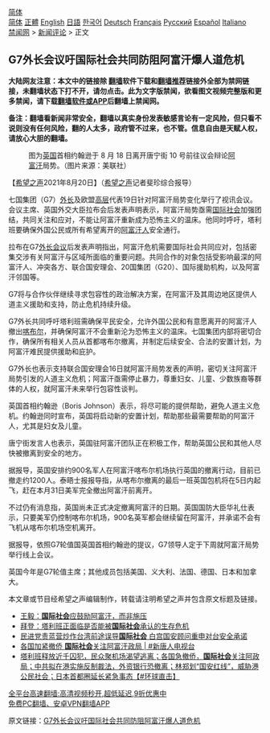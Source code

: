  <!-- 面包屑导航 --> <div class="breadcrumb"><!-- GTranslate: https://gtranslate.io/ -->  <div class="switcher notranslate">  <div class="selected">  <a href="#" onclick="return false;"> 简体</a>  </div>  <div class="option">  <a href="https://www.bannedbook.org" onclick="doGTranslate('zh-CN|zh-CN');jQuery('div.switcher div.selected a').html(jQuery(this).html());return false;" title="简体中文" class="nturl selected"> 简体</a>  <a href="https://www.bannedbook.org/zh-tw/" onclick="doGTranslate('zh-CN|zh-TW');jQuery('div.switcher div.selected a').html(jQuery(this).html());return false;" title="繁體中文" class="nturl"> 正體</a>  <a href="https://www.bannedbook.org/en/" onclick="doGTranslate('zh-CN|en');jQuery('div.switcher div.selected a').html(jQuery(this).html());return false;" title="English" class="nturl"> English</a>  <a href="https://www.bannedbook.org/ja/" onclick="doGTranslate('zh-CN|ja');jQuery('div.switcher div.selected a').html(jQuery(this).html());return false;" title="日本語" class="nturl"> 日語</a>  <a href="https://www.bannedbook.org/ko/" onclick="doGTranslate('zh-CN|ko');jQuery('div.switcher div.selected a').html(jQuery(this).html());return false;" title="한국어" class="nturl"> 한국어</a>  <a href="https://www.bannedbook.org/de/" onclick="doGTranslate('zh-CN|de');jQuery('div.switcher div.selected a').html(jQuery(this).html());return false;" title="Deutsch" class="nturl"> Deutsch</a>  <a href="https://www.bannedbook.org/fr/" onclick="doGTranslate('zh-CN|fr');jQuery('div.switcher div.selected a').html(jQuery(this).html());return false;" title="Français" class="nturl"> Français</a>  <a href="https://www.bannedbook.org/ru/" onclick="doGTranslate('zh-CN|ru');jQuery('div.switcher div.selected a').html(jQuery(this).html());return false;" title="Русский" class="nturl"> Русский</a>  <a href="https://www.bannedbook.org/es/" onclick="doGTranslate('zh-CN|es');jQuery('div.switcher div.selected a').html(jQuery(this).html());return false;" title="Español" class="nturl"> Español</a>  <a href="https://www.bannedbook.org/it/" onclick="doGTranslate('zh-CN|it');jQuery('div.switcher div.selected a').html(jQuery(this).html());return false;" title="Italiano" class="nturl"> Italiano</a>  </div>  </div>      <div class='breadcrumb-sub'><!-- Breadcrumb NavXT 6.3.0 --> <a href="https://www.bannedbook.org/" class="home">禁闻网</a> &gt; <a href="https://www.bannedbook.org/bnews/comments/" class="category">新闻评论</a> &gt; 正文</div></div><h2>G7外长会议吁国际社会共同防阻阿富汗爆人道危机</h2> <p class="notice"><b>大陆网友注意：本文中的链接除 <a href="https://github.com/bannedbook/fanqiang" >翻墙</a>软件下载和<a href="https://github.com/killgcd/justmysocks/blob/master/README.md">翻墙推荐</a>链接外全部为禁网链接，未翻墙状态下打不开，请勿点击。此为文字版禁闻，欲看图文视频完整版和更多禁闻，请下载<a href="https://github.com/bannedbook/fanqiang">翻墙软件或APP</a>后翻墙上禁闻网。</p><p>备注：翻墙看新闻非常安全，翻墙以真实身份发表敏感言论有一定风险，但只看不说则没有任何风险，翻的人太多，政府管不过来，也不管。信息自由是天赋人权，请放心大胆的翻墙。</b></p>  <div class="entry"> <figure> <p><figcaption>图为<a href="https://www.bannedbook.org/bnews/tag/%e8%8b%b1%e5%9b%bd/" class="st_tag internal_tag" rel="tag" title="标签 英国 下的日志">英国</a>首相约翰逊于 8 月 18 日离开唐宁街 10 号前往议会辩论<a href="https://www.bannedbook.org/bnews/tag/%e9%98%bf%e5%af%8c%e6%b1%97/" class="st_tag internal_tag" rel="tag" title="标签 阿富汗 下的日志">阿富汗</a>局势。（图片来源：美联社）</figcaption></figure> <p>【<span class='wp_keywordlink_affiliate'><a href="https://www.soundofhope.org" title="希望之声" target="_blank">希望之声</a></span>2021年8月20日】（<a href="https://www.bannedbook.org/bnews/tag/%e5%b8%8c%e6%9c%9b%e4%b9%8b%e5%a3%b0/" class="st_tag internal_tag" rel="tag" title="标签 希望之声 下的日志">希望之声</a>记者斐珍综合报导）</p> <p>七国集团（G7）<a href="https://www.bannedbook.org/bnews/tag/%E5%A4%96%E9%95%BF/" class="st_tag internal_tag" rel="tag" title="标签 外长 下的日志">外长</a>及欧盟<span class='wp_keywordlink_affiliate'><a href="https://www.bannedbook.org/bnews/ccpdope/" title="中共高层内幕" target="_blank">高层</a></span>代表19日针对阿富汗局势变化举行了视讯会议。会议主席、英国外交大臣拉布会后发表声明表示，阿富汗局势亟需<a href="https://www.bannedbook.org/bnews/tag/%E5%9B%BD%E9%99%85%E7%A4%BE%E4%BC%9A/" class="st_tag internal_tag" rel="tag" title="标签 国际社会 下的日志">国际社会</a>加强团结，共同关注和应对，不能让阿富汗重新成为恐怖主义的温床。他同时呼吁，塔利班要确保外国公民或所有希望离开的<a href="https://www.bannedbook.org/bnews/tag/%e9%98%bf%e5%af%8c%e6%b1%97%e4%ba%ba/" class="st_tag internal_tag" rel="tag" title="标签 阿富汗人 下的日志">阿富汗人</a>安全通行。</p> <p>拉布在G7<a href="https://www.bannedbook.org/bnews/tag/%E5%A4%96%E9%95%BF%E4%BC%9A%E8%AE%AE/" class="st_tag internal_tag" rel="tag" title="标签 外长会议 下的日志">外长会议</a>后发表声明指出，阿富汗危机需要国际社会共同应对，包括密集交涉有关阿富汗与区域所面临的重要问题。共同合作的对象包括受影响最深的阿富汗人、冲突各方、联合国安理会、20国集团（G20）、国际援助机构，以及阿富汗邻国等。</p>  <p>G7将与合作伙伴继续寻求包容性的政治解决方案，在阿富汗及其周边地区提供人道主义援助和支持，防止危机持续升级。</p> <p>G7外长共同呼吁塔利班需确保平民安全，允许外国公民和有意愿离开的阿富汗人撤出<a href="https://www.bannedbook.org/bnews/tag/%E5%96%80%E5%B8%83%E5%B0%94/" class="st_tag internal_tag" rel="tag" title="标签 喀布尔 下的日志">喀布尔</a>，并确保阿富汗不会重新沦为恐怖主义的温床。七国集团内部将密切合作，确保所有相关人员从首都喀布尔撤离，并制定后续安全、合法的安置计划，为阿富汗难民提供援助和庇护。</p> <p>G7外长也表示支持联合国安理会16日就阿富汗局势发表的声明，密切关注阿富汗局势引发的人道主义危机；阿富汗亟需停止暴力，尊重妇女、儿童、少数族裔等群体的人权，就阿富汗未来举行包容性谈判。</p>  <p>英国首相约翰逊（Boris Johnson）表示，将尽可能的提供帮助，避免人道主义危机。约翰逊同时宣布，英国将启动新的安置计划，帮助那些最需要帮助的阿富汗人，尤其是妇女及儿童。</p> <p>唐宁街发言人也表示，英国驻阿富汗团队正在积极工作，帮助英国公民和其他人尽快被撤离到安全的地方。</p> <p>据报导，英国安排约900名军人在阿富汗喀布尔机场执行英国的撤离行动，目前已撤走约1200人。泰晤士报报导指，从喀布尔撤离的最后一班英国包机将在5日内起飞，赶在本月31日美军完全撤出阿富汗前离开。</p>  <p>不过仍有消息指，英国尚未正式决定撤离阿富汗的日期。英国国防大臣华礼仕表示，只要美军仍控制喀布尔机场，900名英军都会继续留在阿富汗，并承诺不会有飞机从喀布尔机场空机离开。</p> <p>据报导，依照G7轮值国英国首相约翰逊的提议，G7领导人定于下周就阿富汗局势举行线上会议。</p> <p>英国今年是G7轮值主席；其他成员包括美国、义大利、法国、德国、日本和加拿大。</p>  <p>本文章或节目经希望之声编辑制作，转载请注明希望之声并包含原文标题及链接。 </p> <ul class='op-related-articles' title='相关阅读'> <li><a href='https://www.bannedbook.org/bnews/headline/20210820/1609814.html' target='_blank'>王毅：<b>国际社会</b>应鼓励阿富汗，而非施压</a></li> <li><a href='https://www.bannedbook.org/bnews/comments/20210820/1609662.html' target='_blank'>拜登：塔利班正面临是否能被<b>国际社会</b>承认的生存危机</a></li> <li><a href='https://www.bannedbook.org/bnews/headline/20210818/1608598.html' target='_blank'>民进党责蓝营炒作台湾前途误导<b>国际社会</b> 白宫国安顾问重申对台安全承诺</a></li> <li><a href='https://www.bannedbook.org/bnews/bannedvideo/20210818/1608112.html' target='_blank'>各国加紧撤侨 <b>国际社会</b>关注阿富汗政局 | #新唐人电视台</a></li> <li><a href='https://www.bannedbook.org/bnews/bannedvideo/20210817/1608067.html' target='_blank'>塔利班释放近千囚犯，民众聚机场渴望逃离；各国急撤侨，<b>国际社会</b>关注阿政局；中共拟在港实施反制裁法，外资银行恐撤离；林郑划“国安红线”，威胁港公民社会；日本首都圈延长紧急事态【#环球直击】</a></li> </ul> <p class="texttj"> <a href="https://github.com/bannedbook/fanqiang/wiki/V2ray%E6%9C%BA%E5%9C%BA" target="_blank">全平台高速翻墙:高清视频秒开,超低延迟,9折优惠中</a><br/> <a href="https://github.com/bannedbook/fanqiang/wiki/%E7%A6%81%E9%97%BB%E7%BD%91%E5%AE%89%E5%8D%93%E7%BF%BB%E5%A2%99%E6%96%B0%E9%97%BBAPP" target="_blank">免费PC翻墙、安卓VPN翻墙APP</a></p><p>原文链接：<a class="src_link"  href="https://www.soundofhope.org/post/537119" target="_blank">G7外长会议吁国际社会共同防阻阿富汗爆人道危机</a></p><a name='sharetosocial'></a>  <div style="margin-bottom:5px;padding-bottom:5px;clear:both"> <div id="archive-pix-1" class="banner-ads"> <!-- AuctionX Display platform tag START --> <div id="26318x728x90x621x_ADSLOT2" clicktrack="%%CLICK_URL_ESC%%"></div> <!-- AuctionX Display platform tag END --> </div> <div id="archive-pix-2" class="banner-ads"> <!-- AuctionX Display platform tag START --> <div id="26315x300x250x621x_ADSLOT2" clicktrack="%%CLICK_URL_ESC%%"></div> <!-- AuctionX Display platform tag END --> </div> </div>  <div id="archive-pix-1" class="banner-ads"> <!-- AuctionX Display platform tag START --> <div id="26318x728x90x621x_ADSLOT3" clicktrack="%%CLICK_URL_ESC%%"></div> <!-- AuctionX Display platform tag END --> </div> </div><!--END ENTRY--> 